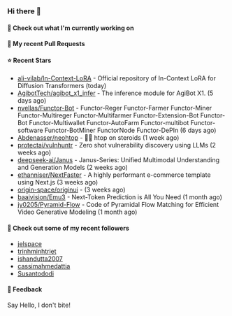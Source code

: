 ### Hi there 👋

#### 👷 Check out what I'm currently working on

#### 🔨 My recent Pull Requests


#### ⭐ Recent Stars

- [ali-vilab/In-Context-LoRA](https://github.com/ali-vilab/In-Context-LoRA) - Official repository of In-Context LoRA for Diffusion Transformers (today)
- [AgibotTech/agibot_x1_infer](https://github.com/AgibotTech/agibot_x1_infer) - The inference module for AgiBot X1. (5 days ago)
- [nvellas/Functor-Bot](https://github.com/nvellas/Functor-Bot) - Functor-Reger Functor-Farmer Functor-Miner Functor-Multireger Functor-Multifarmer Functor-Extension-Bot Functor-Bot Functor-Multiwallet Functor-AutoFarm Functor-multibot Functor-software Functor-BotMiner FunctorNode Functor-DePIn (6 days ago)
- [Abdenasser/neohtop](https://github.com/Abdenasser/neohtop) - 💪🏻 htop on steroids (1 week ago)
- [protectai/vulnhuntr](https://github.com/protectai/vulnhuntr) - Zero shot vulnerability discovery using LLMs (2 weeks ago)
- [deepseek-ai/Janus](https://github.com/deepseek-ai/Janus) - Janus-Series: Unified Multimodal Understanding and Generation Models (2 weeks ago)
- [ethanniser/NextFaster](https://github.com/ethanniser/NextFaster) - A highly performant e-commerce template using Next.js  (3 weeks ago)
- [origin-space/originui](https://github.com/origin-space/originui) -  (3 weeks ago)
- [baaivision/Emu3](https://github.com/baaivision/Emu3) - Next-Token Prediction is All You Need (1 month ago)
- [jy0205/Pyramid-Flow](https://github.com/jy0205/Pyramid-Flow) - Code of Pyramidal Flow Matching for Efficient Video Generative Modeling (1 month ago)

#### 👯 Check out some of my recent followers

- [jelspace](https://github.com/jelspace)
- [trinhminhtriet](https://github.com/trinhminhtriet)
- [ishandutta2007](https://github.com/ishandutta2007)
- [cassimahmedattia](https://github.com/cassimahmedattia)
- [Susantododi](https://github.com/Susantododi)

#### 💬 Feedback

Say Hello, I don't bite!